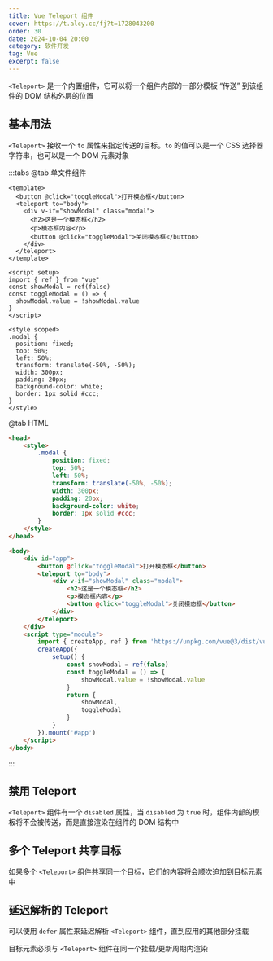 ```yaml
---
title: Vue Teleport 组件
cover: https://t.alcy.cc/fj?t=1728043200
order: 30
date: 2024-10-04 20:00
category: 软件开发
tag: Vue
excerpt: false
---
```


`<Teleport>` 是一个内置组件，它可以将一个组件内部的一部分模板 “传送” 到该组件的 DOM 结构外层的位置

## 基本用法

`<Teleport>` 接收一个 `to` 属性来指定传送的目标。`to` 的值可以是一个 CSS 选择器字符串，也可以是一个 DOM 元素对象

:::tabs
@tab 单文件组件
```vue
<template>
  <button @click="toggleModal">打开模态框</button>
  <teleport to="body">
    <div v-if="showModal" class="modal">
      <h2>这是一个模态框</h2>
      <p>模态框内容</p>
      <button @click="toggleModal">关闭模态框</button>
    </div>
  </teleport>
</template>

<script setup>
import { ref } from "vue"
const showModal = ref(false)
const toggleModal = () => {
  showModal.value = !showModal.value
}
</script>

<style scoped>
.modal {
  position: fixed;
  top: 50%;
  left: 50%;
  transform: translate(-50%, -50%);
  width: 300px;
  padding: 20px;
  background-color: white;
  border: 1px solid #ccc;
}
</style>
```
@tab HTML
```html
<head>
    <style>
        .modal {
            position: fixed;
            top: 50%;
            left: 50%;
            transform: translate(-50%, -50%);
            width: 300px;
            padding: 20px;
            background-color: white;
            border: 1px solid #ccc;
        }
    </style>
</head>

<body>
    <div id="app">
        <button @click="toggleModal">打开模态框</button>
        <teleport to="body">
            <div v-if="showModal" class="modal">
                <h2>这是一个模态框</h2>
                <p>模态框内容</p>
                <button @click="toggleModal">关闭模态框</button>
            </div>
        </teleport>
    </div>
    <script type="module">
        import { createApp, ref } from 'https://unpkg.com/vue@3/dist/vue.esm-browser.js'
        createApp({
            setup() {
                const showModal = ref(false)
                const toggleModal = () => {
                    showModal.value = !showModal.value
                }
                return {
                    showModal,
                    toggleModal
                }
            }
        }).mount('#app')
    </script>
</body>
```
:::

## 禁用 Teleport

`<Teleport>` 组件有一个 `disabled` 属性，当 `disabled` 为 `true` 时，组件内部的模板将不会被传送，而是直接渲染在组件的 DOM 结构中

## 多个 Teleport 共享目标

如果多个 `<Teleport>` 组件共享同一个目标，它们的内容将会顺次追加到目标元素中

## 延迟解析的 Teleport

可以使用 `defer` 属性来延迟解析 `<Teleport>` 组件，直到应用的其他部分挂载

目标元素必须与 `<Teleport>` 组件在同一个挂载/更新周期内渲染
